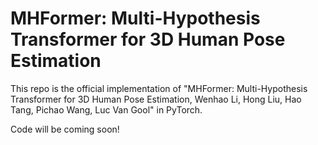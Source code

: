 # MHFormer: Multi-Hypothesis Transformer for 3D Human Pose Estimation

This repo is the official implementation of "MHFormer: Multi-Hypothesis Transformer for 3D Human Pose Estimation, Wenhao Li, Hong Liu, Hao Tang, Pichao Wang, Luc Van Gool" in PyTorch. 


Code will be coming soon!
